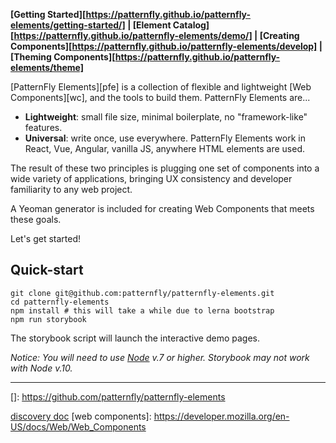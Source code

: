 **[Getting Started][https://patternfly.github.io/patternfly-elements/getting-started/] | [Element Catalog][https://patternfly.github.io/patternfly-elements/demo/] | [Creating Components][https://patternfly.github.io/patternfly-elements/develop] | [Theming Components][https://patternfly.github.io/patternfly-elements/theme]**

<!-- ![PatternFly Elements logo](./brand/logo/png/rhelements-logo-red.png) -->

[PatternFly Elements][pfe] is a collection of flexible and lightweight [Web Components][wc], and the tools to build them. PatternFly Elements are...

- **Lightweight**: small file size, minimal boilerplate, no "framework-like" features.
- **Universal**: write once, use everywhere. PatternFly Elements work in React, Vue, Angular, vanilla JS, anywhere HTML elements are used.

The result of these two principles is plugging one set of components into a wide variety of applications, bringing UX consistency and developer familiarity to any web project.

A Yeoman generator is included for creating Web Components that meets these goals.

Let's get started!

## Quick-start

    git clone git@github.com:patternfly/patternfly-elements.git
    cd patternfly-elements
    npm install # this will take a while due to lerna bootstrap
    npm run storybook

The storybook script will launch the interactive demo pages.

_Notice: You will need to use [Node](https://nodejs.org/en/) v.7 or higher. Storybook *may* not work with Node v.10._

---

[]: https://github.com/patternfly/patternfly-elements

[home]: https://patternfly.github.io/patternfly-elements/
[start]: https://patternfly.github.io/patternfly-elements/getting-started/
[develop]: https://patternfly.github.io/patternfly-elements/develop/
[theming]: https://patternfly.github.io/patternfly-elements/theme/
[storybook]: https://patternfly.github.io/patternfly-elements/demo/
[discovery doc](https://docs.google.com/document/d/1THnbwpUelkNfwHs8br-DmFYbJjX5NQwVveGYAP7XUAY/edit)
[web components]: https://developer.mozilla.org/en-US/docs/Web/Web_Components
